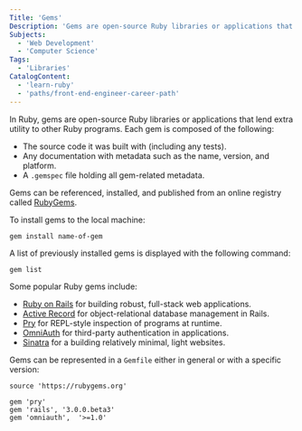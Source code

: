 ```yaml
---
Title: 'Gems'
Description: 'Gems are open-source Ruby libraries or applications that lend extra utility to other applications.'
Subjects:
  - 'Web Development'
  - 'Computer Science'
Tags:
  - 'Libraries'
CatalogContent:
  - 'learn-ruby'
  - 'paths/front-end-engineer-career-path'
---
```


In Ruby, gems are open-source Ruby libraries or applications that lend extra utility to other Ruby programs. Each gem is composed of the following:

- The source code it was built with (including any tests).
- Any documentation with metadata such as the name, version, and platform.
- A `.gemspec` file holding all gem-related metadata.

Gems can be referenced, installed, and published from an online registry called [RubyGems](https://rubygems.org/).

To install gems to the local machine:

```pseudo
gem install name-of-gem
```

A list of previously installed gems is displayed with the following command:

```shell
gem list
```

Some popular Ruby gems include:

- [Ruby on Rails](https://www.codecademy.com/resources/docs/ruby/ruby-on-rails) for building robust, full-stack web applications.
- [Active Record](https://rubygems.org/gems/activerecord/versions/5.0.0.1) for object-relational database management in Rails.
- [Pry](https://rubygems.org/gems/pry) for REPL-style inspection of programs at runtime.
- [OmniAuth](https://rubygems.org/gems/omniauth) for third-party authentication in applications.
- [Sinatra](https://rubygems.org/gems/sinatra) for a building relatively minimal, light websites.

Gems can be represented in a `Gemfile` either in general or with a specific version:

```shell
source 'https://rubygems.org'

gem 'pry'
gem 'rails', '3.0.0.beta3'
gem 'omniauth',  '>=1.0'
```
